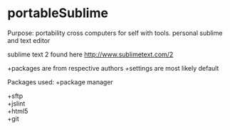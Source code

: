 portableSublime
===============

Purpose: portability cross computers for self with tools. 
personal sublime and text editor


sublime text 2 found here http://www.sublimetext.com/2

+packages are from respective authors 
+settings are most likely default

Packages used:
+package manager

+sftp  
+jslint  
+html5   
+git  
  
